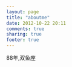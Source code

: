 ```yaml
---
layout: page
title: "aboutme"
date: 2012-10-22 20:11
comments: true
sharing: true
footer: true
---
```

88年,双鱼座
